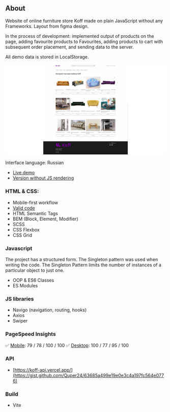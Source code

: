 ## About
Website of online furniture store Koff made on plain JavaScript without any Frameworks. Layout from figma design.

In the process of development: implemented output of products on the page, adding favourite products to Favourites, adding products to cart with subsequent order placement, and sending data to the server.

All demo data is stored in LocalStorage.

![](https://github.com/getFrontend/site-Koff/blob/main/koff-preview_1280x720.png?raw=true)

Interface language: Russian

* [Live demo](https://koffshop.vercel.app/)
* [Version without JS rendering](https://koffshop.vercel.app/app-no-render/)

### HTML & CSS:
* Mobile-first workflow
* [Valid code](https://validator.w3.org/nu/?doc=https%3A%2F%2Fkoffshop.vercel.app%2F "Valid code")
* HTML Semantic Tags
* BEM (Block, Element, Modifier)
* SCSS
* CSS Flexbox
* CSS Grid

### Javascript
The project has a structured form. The Singleton pattern was used when writing the code.
The Singleton Pattern limits the number of instances of a particular object to just one.

* OOP & ES6 Classes
* ES Modules

### JS libraries
* Navigo (navigation, routing, hooks)
* Axios
* Swiper

### PageSpeed Insights

✅ [Mobile](https://pagespeed.web.dev/analysis/https-koffshop-vercel-app/rr3xbgvwhm?form_factor=mobile "Mobile"): 79 / 78 / 100 / 100
✅ [Desktop](https://pagespeed.web.dev/analysis/https-koffshop-vercel-app/rr3xbgvwhm?form_factor=desktop "Desktop"): 100 / 77 / 95 / 100

### API
* [https://koff-api.vercel.app/](https://gist.github.com/Quper24/63685a499e19e0e3c4a197fc564e0776)

### Build
* Vite
